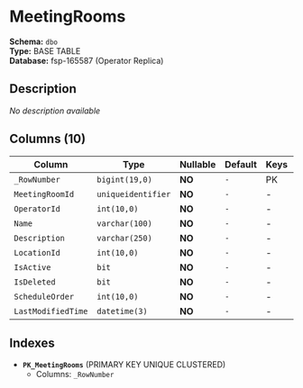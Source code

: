 # MeetingRooms

**Schema:** `dbo`  
**Type:** BASE TABLE  
**Database:** fsp-165587 (Operator Replica)

## Description

*No description available*

## Columns (10)

| Column | Type | Nullable | Default | Keys | Description |
|--------|------|----------|---------|------|-------------|
| `_RowNumber` | `bigint(19,0)` | **NO** | `-` | PK | - |
| `MeetingRoomId` | `uniqueidentifier` | **NO** | `-` | - | - |
| `OperatorId` | `int(10,0)` | **NO** | `-` | - | - |
| `Name` | `varchar(100)` | **NO** | `-` | - | - |
| `Description` | `varchar(250)` | **NO** | `-` | - | - |
| `LocationId` | `int(10,0)` | **NO** | `-` | - | - |
| `IsActive` | `bit` | **NO** | `-` | - | - |
| `IsDeleted` | `bit` | **NO** | `-` | - | - |
| `ScheduleOrder` | `int(10,0)` | **NO** | `-` | - | - |
| `LastModifiedTime` | `datetime(3)` | **NO** | `-` | - | - |

## Indexes

- **`PK_MeetingRooms`** (PRIMARY KEY UNIQUE CLUSTERED)
  - Columns: `_RowNumber`
